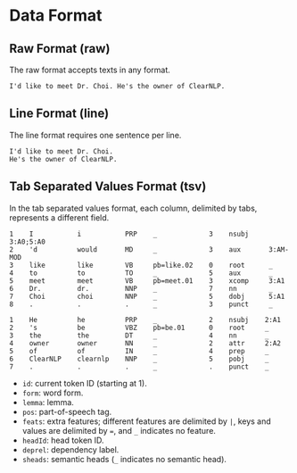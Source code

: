 # Data Format

## Raw Format (raw)

The raw format accepts texts in any format.

	I'd like to meet Dr. Choi. He's the owner of ClearNLP.
	
## Line Format (line)

The line format requires one sentence per line.

	I'd like to meet Dr. Choi.
	He's the owner of ClearNLP.
	
## Tab Separated Values Format (tsv)

In the tab separated values format, each column, delimited by tabs, represents a different field.

	1    I           i           PRP    _             3    nsubj     3:A0;5:A0
	2    'd          would       MD     _             3    aux       3:AM-MOD
	3    like        like        VB     pb=like.02    0    root      _
	4    to          to          TO     _             5    aux       _
	5    meet        meet        VB     pb=meet.01    3    xcomp     3:A1
	6    Dr.         dr.         NNP    _             7    nn        _
	7    Choi        choi        NNP    _             5    dobj      5:A1
	8    .           .           .      _             3    punct     _
	 
	1    He          he          PRP    _             2    nsubj    2:A1
	2    's          be          VBZ    pb=be.01      0    root     _
	3    the         the         DT     _             4    nn       _
	4    owner       owner       NN     _             2    attr     2:A2
	5    of          of          IN     _             4    prep     _
	6    ClearNLP    clearnlp    NNP    _             5    pobj     _
	7    .           .           .      _             .    punct    _

* `id`: current token ID (starting at 1).
* `form`: word form.
* `lemma`: lemma.
* `pos`: part-of-speech tag.
* `feats`: extra features; different features are delimited by `|`, keys and values are delimited by `=`, and `_` indicates no feature.
* `headId`: head token ID.
* `deprel`: dependency label.
* `sheads`: semantic heads (`_` indicates no semantic head).
